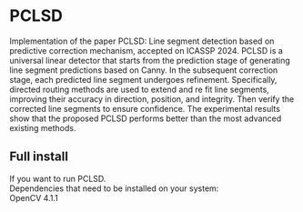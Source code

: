 # PCLSD
Implementation of the paper PCLSD: Line segment detection based on predictive correction mechanism, accepted on ICASSP 2024. PCLSD is a universal linear detector that starts from the prediction stage of generating line segment predictions based on Canny. In the subsequent correction stage, each predicted line segment undergoes refinement. Specifically, directed routing methods are used to extend and re fit line segments, improving their accuracy in direction, position, and integrity. Then verify the corrected line segments to ensure confidence. The experimental results show that the proposed PCLSD performs better than the most advanced existing methods.    

## Full install  
If you want to run PCLSD.  
Dependencies that need to be installed on your system:  
OpenCV  4.1.1  

 
